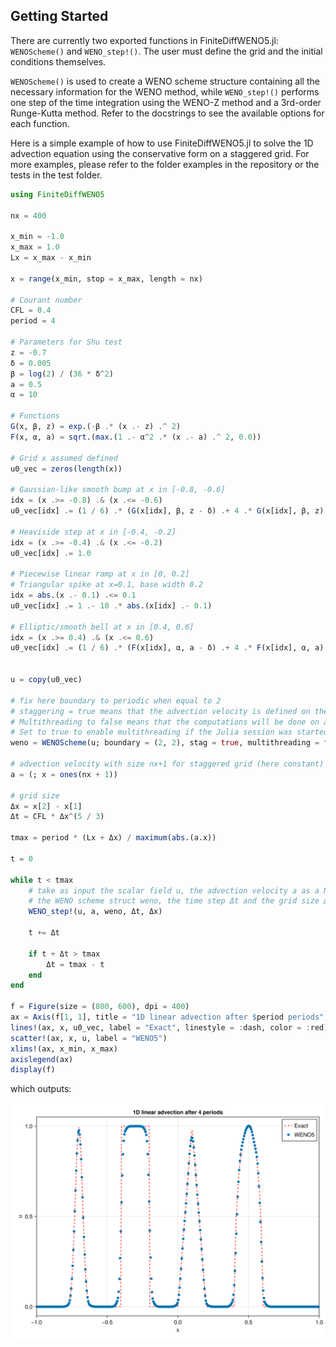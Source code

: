 
## Getting Started

There are currently two exported functions in FiniteDiffWENO5.jl: `WENOScheme()` and `WENO_step!()`. The user must define the grid and the initial conditions themselves.

`WENOScheme()` is used to create a WENO scheme structure containing all the necessary information for the WENO method, while `WENO_step!()` performs one step of the time integration using the WENO-Z method and a 3rd-order Runge-Kutta method. Refer to the docstrings to see the available options for each function.

Here is a simple example of how to use FiniteDiffWENO5.jl to solve the 1D advection equation using the conservative form on a staggered grid. For more examples, please refer to the folder examples in the repository or the tests in the test folder.

```julia
using FiniteDiffWENO5

nx = 400

x_min = -1.0
x_max = 1.0
Lx = x_max - x_min

x = range(x_min, stop = x_max, length = nx)

# Courant number
CFL = 0.4
period = 4

# Parameters for Shu test
z = -0.7
δ = 0.005
β = log(2) / (36 * δ^2)
a = 0.5
α = 10

# Functions
G(x, β, z) = exp.(-β .* (x .- z) .^ 2)
F(x, α, a) = sqrt.(max.(1 .- α^2 .* (x .- a) .^ 2, 0.0))

# Grid x assumed defined
u0_vec = zeros(length(x))

# Gaussian-like smooth bump at x in [-0.8, -0.6]
idx = (x .>= -0.8) .& (x .<= -0.6)
u0_vec[idx] .= (1 / 6) .* (G(x[idx], β, z - δ) .+ 4 .* G(x[idx], β, z) .+ G(x[idx], β, z + δ))

# Heaviside step at x in [-0.4, -0.2]
idx = (x .>= -0.4) .& (x .<= -0.2)
u0_vec[idx] .= 1.0

# Piecewise linear ramp at x in [0, 0.2]
# Triangular spike at x=0.1, base width 0.2
idx = abs.(x .- 0.1) .<= 0.1
u0_vec[idx] .= 1 .- 10 .* abs.(x[idx] .- 0.1)

# Elliptic/smooth bell at x in [0.4, 0.6]
idx = (x .>= 0.4) .& (x .<= 0.6)
u0_vec[idx] .= (1 / 6) .* (F(x[idx], α, a - δ) .+ 4 .* F(x[idx], α, a) .+ F(x[idx], α, a + δ))


u = copy(u0_vec)

# fix here boundary to periodic when equal to 2
# staggering = true means that the advection velocity is defined on the sides of the cells and should be of size nx+1 compared to the scalar field u.
# Multithreading to false means that the computations will be done on a single thread.
# Set to true to enable multithreading if the Julia session was started with multiple threads (e.g. `julia -t 4`).
weno = WENOScheme(u; boundary = (2, 2), stag = true, multithreading = false)

# advection velocity with size nx+1 for staggered grid (here constant)
a = (; x = ones(nx + 1))

# grid size
Δx = x[2] - x[1]
Δt = CFL * Δx^(5 / 3)

tmax = period * (Lx + Δx) / maximum(abs.(a.x))

t = 0

while t < tmax
    # take as input the scalar field u, the advection velocity a as a NamedTuple,
    # the WENO scheme struct weno, the time step Δt and the grid size Δx
    WENO_step!(u, a, weno, Δt, Δx)

    t += Δt

    if t + Δt > tmax
        Δt = tmax - t
    end
end

f = Figure(size = (800, 600), dpi = 400)
ax = Axis(f[1, 1], title = "1D linear advection after $period periods", xlabel = "x", ylabel = "u")
lines!(ax, x, u0_vec, label = "Exact", linestyle = :dash, color = :red)
scatter!(ax, x, u, label = "WENO5")
xlims!(ax, x_min, x_max)
axislegend(ax)
display(f)
```

which outputs:

![1D advection](./assets/1D_linear_advection.png)